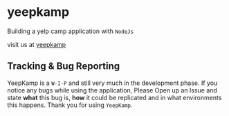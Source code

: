 # yeepkamp

Building a yelp camp application with `NodeJs`

visit us at [yeepkamp](https://yeepkamp.herokuapp.com)

## Tracking & Bug Reporting

YeepKamp is a `W-I-P` and still very much in the development phase. If you notice any bugs while using the application, Please Open up an Issue and state __what__ this bug is, __how__ it could be replicated and in what environments this happens. Thank you for using `YeepKamp`.